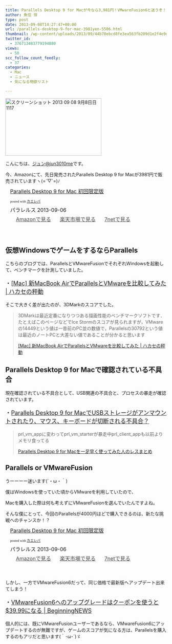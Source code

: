 ```yaml
---
title: Parallels Desktop 9 for Macが今なら3,981円！VMwareFusion6と迷うぞ！
author: 魚住 惇
type: post
date: 2013-09-08T14:27:47+00:00
url: /parallels-desktop-9-for-mac-3981yen-5506.html
thumbnail: /wp-content/uploads/2013/09/44b78ebcd8fe3ea563fb209d1e2f4e9d1.png
twitter_id:
  - 376713483779194880
views:
  - 50
scc_follow_count_feedly:
  - 37
categories:
  - Mac
  - ニュース
  - 気になる物欲リスト

---
```

<img decoding="async" loading="lazy" title="スクリーンショット 2013-09-08 9月8日日1117.png" src="/wp-content/uploads/2013/09/44b78ebcd8fe3ea563fb209d1e2f4e9d.png" alt="スクリーンショット 2013 09 08 9月8日日1117" width="300" height="179" border="0" />

<!--more-->

こんにちは、[ジュン@jun3010me][1]です。

今、Amazonにて、先日発売されたParallels Desktop 9 for Macが3981円で販売されていますヽ(=´▽\`=)ﾉ

<div class="kaerebalink-box" style="text-align: left; padding-bottom: 20px; font-size: medium; /zoom: 1; overflow: hidden;">
  <div class="kaerebalink-image" style="float: left; margin: 0 15px 10px 0;">
    <a href="http://www.amazon.co.jp/exec/obidos/ASIN/B00EUMXK3S/jn050191-22/ref=nosim/" rel="nofollow" target="_blank"><img decoding="async" style="border: none;" src="http://ecx.images-amazon.com/images/I/41WBOYwSaiL._SL160_.jpg" alt="" /></a>
  </div>
  <div class="kaerebalink-info" style="line-height: 120%; /zoom: 1; overflow: hidden;">
    <div class="kaerebalink-name" style="margin-bottom: 10px; line-height: 120%;">
      <a href="http://www.amazon.co.jp/exec/obidos/ASIN/B00EUMXK3S/jn050191-22/ref=nosim/" rel="nofollow" target="_blank">Parallels Desktop 9 for Mac 初回限定版</a></p>
      <div class="kaerebalink-powered-date" style="font-size: 8pt; margin-top: 5px; font-family: verdana; line-height: 120%;">
        posted with <a href="http://kaereba.com" rel="nofollow" target="_blank">カエレバ</a>
      </div>
    </div>
    <div class="kaerebalink-detail" style="margin-bottom: 5px;">
      パラレルス 2013-09-06
    </div>
    <div class="kaerebalink-link1" style="margin-top: 10px; opacity: .80; filter: alpha(opacity=80);">
      <div class="shoplinkamazon" style="display: inline; margin-right: 5px; background: url('http://img.yomereba.com/simple5.gif') 0 0 no-repeat; padding: 2px 0 2px 18px; white-space: nowrap;">
        <a title="アマゾン" href="http://www.amazon.co.jp/gp/search?keywords=Parallels%20Desktop%209%20for%20Mac&__mk_ja_JP=%83J%83%5E%83J%83i&tag=jn050191-22" rel="nofollow" target="_blank">Amazonで見る</a>
      </div>
      <div class="shoplinkrakuten" style="display: inline; margin-right: 5px; background: url('http://img.yomereba.com/simple5.gif') 0 0 no-repeat; padding: 2px 0 2px 18px; white-space: nowrap;">
        <a title="楽天市場" href="http://hb.afl.rakuten.co.jp/hgc/0b392da9.3aef67b4.0b392daa.d09d4b3c/?pc=http%3A%2F%2Fsearch.rakuten.co.jp%2Fsearch%2Fmall%2FParallels%2520Desktop%25209%2520for%2520Mac%2F-%2Ff.1-p.1-s.1-sf.0-st.A-v.2%3Fx%3D0%26scid%3Daf_ich_link_urltxt%26m%3Dhttp%3A%2F%2Fm.rakuten.co.jp%2F" rel="nofollow" target="_blank">楽天市場で見る</a>
      </div>
      <div class="shoplinkseven" style="display: inline; margin-right: 5px; background: url('http://img.yomereba.com/simple5.gif') 0 0 no-repeat; padding: 2px 0 2px 18px; white-space: nowrap;">
        <a title="セブンネットショッピング" href="http://px.a8.net/svt/ejp?a8mat=25TN41+4Z7HV6+2N1Y+BW8O2&a8ejpredirect=http%3A%2F%2Fwww.7netshopping.jp%2Frelay%2Faffiliate%2FAnotherCompanyEntrance%2F%3FA8_PID%3Ds00000012319001%26VIEW_URL%3Dhttp%253A%252F%252Fwww.7netshopping.jp%252Fall%252Fsearch_result%252F-%252Fbprice%252Foff%252Fsort%252F0%252Fkword_in%252FParallels%252520Desktop%2525209%252520for%252520Mac%252FallGoods%252Fon%252Fsubmit.x%252F30%252Fdisp_result%252F1%252Fsubmit.y%252F9%252Fprvlg%252Foff%252Fnobuy%252Fon%252FsetProduct%252Foff%252Foop%252Fon%252Fctgy%252Fall%252FfromKeywordSearch%252Ftrue" rel="nofollow" target="_blank">7netで見る</a>
      </div>
    </div>
  </div>
  <div class="booklink-footer" style="clear: left;">
     
  </div>
</div>

## 仮想WindowsでゲームをするならParallels

こちらのブログでは、ParallelsとVMwareFusionでそれぞれWindowsを起動して、ベンチマークを計測していました。

<p style="font-size: 18px;">
  ・<a href="http://spacehubby.net/?p=262" target="_blank">[Mac] 新MacBook AirでParallelsとVMwareを比較してみた | ハカセの秤動</a>
</p>

そこで大きく差が出たのが、3DMarkのスコアでした。

> 3DMarkは最近定番になりつつある描画性能のベンチマークソフトです．たとえばこのページなどでIce Stormのスコアが見られますが，VMwareの14449という値は一昔前のPC並の数値で，Parallelsの30792という値は最近のノートPCと大差ない値であることが分かると思います
> 
> <p class="origin">
>   <a href="http://spacehubby.net/?p=262" target="new">[Mac] 新MacBook AirでParallelsとVMwareを比較してみた | ハカセの秤動</a>
> </p>

## Parallels Desktop 9 for Macで確認されている不具合

現在確認されている不具合として、USB関連の不具合と、プロセスの暴走が確認されています。

<p style="font-size: 18px;">
  ・<a href="http://applech2.com/archives/32442139.html" target="_blank">Parallels Desktop 9 for MacでUSBストレージがアンマウントされたり、マウス、キーボードが切断される不具合？</a>
</p>

> prl\_vm\_appに変わってprl\_vm\_starterが暴走中prl\_client\_appも以前よりメモリ食ってる
> 
> <p class="origin">
>   <a href="http://applech2.com/archives/32243628.html" target="new">Parallels Desktop 9 for Macを一足早く使ってみた人のレスまとめ</a>
> </p>

## Parallels or VMwareFusion

うーーーー迷います(´・ω・｀)

僕はWindowsを使っていた頃からVMwareを利用していたので、

Macを購入した際は何も考えずにVMwareFusionを選んでいたんですよね。

そんな僕にとって、今回のParallelsが4000円ほどで購入できるのは、新たな挑戦へのチャンスか！？

<div class="kaerebalink-box" style="text-align: left; padding-bottom: 20px; font-size: medium; /zoom: 1; overflow: hidden;">
  <div class="kaerebalink-image" style="float: left; margin: 0 15px 10px 0;">
    <a href="http://www.amazon.co.jp/exec/obidos/ASIN/B00EUMXK3S/jn050191-22/ref=nosim/" rel="nofollow" target="_blank"><img decoding="async" style="border: none;" src="http://ecx.images-amazon.com/images/I/41WBOYwSaiL._SL160_.jpg" alt="" /></a>
  </div>
  <div class="kaerebalink-info" style="line-height: 120%; /zoom: 1; overflow: hidden;">
    <div class="kaerebalink-name" style="margin-bottom: 10px; line-height: 120%;">
      <a href="http://www.amazon.co.jp/exec/obidos/ASIN/B00EUMXK3S/jn050191-22/ref=nosim/" rel="nofollow" target="_blank">Parallels Desktop 9 for Mac 初回限定版</a></p>
      <div class="kaerebalink-powered-date" style="font-size: 8pt; margin-top: 5px; font-family: verdana; line-height: 120%;">
        posted with <a href="http://kaereba.com" rel="nofollow" target="_blank">カエレバ</a>
      </div>
    </div>
    <div class="kaerebalink-detail" style="margin-bottom: 5px;">
      パラレルス 2013-09-06
    </div>
    <div class="kaerebalink-link1" style="margin-top: 10px; opacity: .80; filter: alpha(opacity=80);">
      <div class="shoplinkamazon" style="display: inline; margin-right: 5px; background: url('http://img.yomereba.com/simple5.gif') 0 0 no-repeat; padding: 2px 0 2px 18px; white-space: nowrap;">
        <a title="アマゾン" href="http://www.amazon.co.jp/gp/search?keywords=Parallels%20Desktop%209%20for%20Mac&__mk_ja_JP=%83J%83%5E%83J%83i&tag=jn050191-22" rel="nofollow" target="_blank">Amazonで見る</a>
      </div>
      <div class="shoplinkrakuten" style="display: inline; margin-right: 5px; background: url('http://img.yomereba.com/simple5.gif') 0 0 no-repeat; padding: 2px 0 2px 18px; white-space: nowrap;">
        <a title="楽天市場" href="http://hb.afl.rakuten.co.jp/hgc/0b392da9.3aef67b4.0b392daa.d09d4b3c/?pc=http%3A%2F%2Fsearch.rakuten.co.jp%2Fsearch%2Fmall%2FParallels%2520Desktop%25209%2520for%2520Mac%2F-%2Ff.1-p.1-s.1-sf.0-st.A-v.2%3Fx%3D0%26scid%3Daf_ich_link_urltxt%26m%3Dhttp%3A%2F%2Fm.rakuten.co.jp%2F" rel="nofollow" target="_blank">楽天市場で見る</a>
      </div>
      <div class="shoplinkseven" style="display: inline; margin-right: 5px; background: url('http://img.yomereba.com/simple5.gif') 0 0 no-repeat; padding: 2px 0 2px 18px; white-space: nowrap;">
        <a title="セブンネットショッピング" href="http://px.a8.net/svt/ejp?a8mat=25TN41+4Z7HV6+2N1Y+BW8O2&a8ejpredirect=http%3A%2F%2Fwww.7netshopping.jp%2Frelay%2Faffiliate%2FAnotherCompanyEntrance%2F%3FA8_PID%3Ds00000012319001%26VIEW_URL%3Dhttp%253A%252F%252Fwww.7netshopping.jp%252Fall%252Fsearch_result%252F-%252Fbprice%252Foff%252Fsort%252F0%252Fkword_in%252FParallels%252520Desktop%2525209%252520for%252520Mac%252FallGoods%252Fon%252Fsubmit.x%252F30%252Fdisp_result%252F1%252Fsubmit.y%252F9%252Fprvlg%252Foff%252Fnobuy%252Fon%252FsetProduct%252Foff%252Foop%252Fon%252Fctgy%252Fall%252FfromKeywordSearch%252Ftrue" rel="nofollow" target="_blank">7netで見る</a>
      </div>
    </div>
  </div>
  <div class="booklink-footer" style="clear: left;">
     
  </div>
</div>

しかし、一方でVMwareFusion6だって、同じ価格で最新版へアップデート出来てしまう！

<p style="font-size: 18px;">
  ・<a rel="nofollow" href="http://jun3010.me/vmwarefusion6-upgrade-39-99-coupon-code-5454.html" target="_blank">VMwareFusion6へのアップグレードはクーポンを使うと$39.99になる | BeginningNEWS</a>
</p>

個人的には、既にVMwareFusionユーザーであるなら、VMwareFusion6にアップデートするのが無難ですが、ゲームのスコアが気になる方は、Parallelsを購入するのもアリだと思います(｀･ω･´)ゞ

 [1]: https://twitter.com/jun3010me